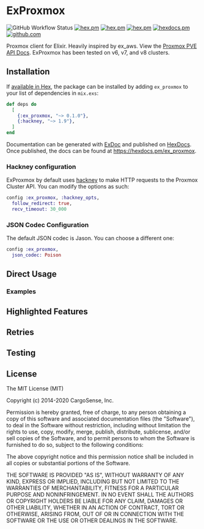 # ExProxmox

<!-- MDOC !-->

![GitHub Workflow Status](https://img.shields.io/github/workflow/status/ex-proxmox/ex_proxmox/on-push)
[![hex.pm](https://img.shields.io/hexpm/v/ex_proxmox.svg)](https://hex.pm/packages/ex_proxmox)
[![hex.pm](https://img.shields.io/hexpm/dt/ex_proxmox.svg)](https://hex.pm/packages/ex_proxmox)
[![hex.pm](https://img.shields.io/hexpm/l/ex_proxmox.svg)](https://hex.pm/packages/ex_proxmox)
[![hexdocs.pm](https://img.shields.io/badge/hexdocs-release-lightgreen.svg)](https://hexdocs.pm/ex_proxmox)
[![github.com](https://img.shields.io/github/last-commit/ex-proxmox/ex_proxmox.svg)](https://github.com/ex-proxmox/ex_proxmox/commits/master)

Proxmox client for Elixir. Heavily inspired by ex_aws. View the [Proxmox PVE API Docs](https://pve.proxmox.com/pve-docs/api-viewer/). ExProxmox has been tested on v6, v7, and v8 clusters. 

## Installation

If [available in Hex](https://hex.pm/docs/publish), the package can be installed
by adding `ex_proxmox` to your list of dependencies in `mix.exs`:

```elixir
def deps do
  [
    {:ex_proxmox, "~> 0.1.0"},
    {:hackney, "~> 1.9"},
  ]
end
```

Documentation can be generated with [ExDoc](https://github.com/elixir-lang/ex_doc)
and published on [HexDocs](https://hexdocs.pm). Once published, the docs can
be found at <https://hexdocs.pm/ex_proxmox>.

### Hackney configuration

ExProxmox by default uses [hackney](https://github.com/benoitc/hackney) to make
HTTP requests to the Proxmox Cluster API. You can modify the options as such:

```elixir
config :ex_proxmox, :hackney_opts,
  follow_redirect: true,
  recv_timeout: 30_000
```



### JSON Codec Configuration

The default JSON codec is Jason.  You can choose a different one:

```elixir
config :ex_proxmox,
  json_codec: Poison
```
## Direct Usage

### Examples

## Highlighted Features

## Retries


## Testing



## License

The MIT License (MIT)

Copyright (c) 2014-2020 CargoSense, Inc.

Permission is hereby granted, free of charge, to any person obtaining a copy
of this software and associated documentation files (the "Software"), to deal
in the Software without restriction, including without limitation the rights
to use, copy, modify, merge, publish, distribute, sublicense, and/or sell
copies of the Software, and to permit persons to whom the Software is
furnished to do so, subject to the following conditions:

The above copyright notice and this permission notice shall be included in
all copies or substantial portions of the Software.

THE SOFTWARE IS PROVIDED "AS IS", WITHOUT WARRANTY OF ANY KIND, EXPRESS OR
IMPLIED, INCLUDING BUT NOT LIMITED TO THE WARRANTIES OF MERCHANTABILITY,
FITNESS FOR A PARTICULAR PURPOSE AND NONINFRINGEMENT. IN NO EVENT SHALL THE
AUTHORS OR COPYRIGHT HOLDERS BE LIABLE FOR ANY CLAIM, DAMAGES OR OTHER
LIABILITY, WHETHER IN AN ACTION OF CONTRACT, TORT OR OTHERWISE, ARISING FROM,
OUT OF OR IN CONNECTION WITH THE SOFTWARE OR THE USE OR OTHER DEALINGS IN
THE SOFTWARE.
